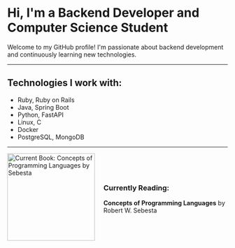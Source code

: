 # Hi, I'm a Backend Developer and Computer Science Student

Welcome to my GitHub profile! I'm passionate about backend development and continuously learning new technologies.

---

## Technologies I work with:

- Ruby, Ruby on Rails
- Java, Spring Boot
- Python, FastAPI
- Linux, C
- Docker
- PostgreSQL, MongoDB

---

<div style="display: flex; align-items: center;">
  <img src="5a2c441e-4073-4831-8a76-76439422af08.png" alt="Current Book: Concepts of Programming Languages by Sebesta" width="200" style="margin-right: 20px;" />
  <div>
    <h3>Currently Reading:</h3>
    <p><strong>Concepts of Programming Languages</strong> by Robert W. Sebesta</p>
  </div>
</div>
